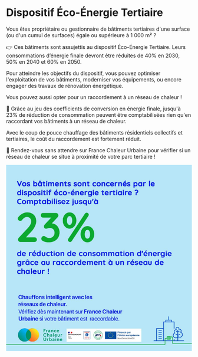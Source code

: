 # Dispositif Éco-Énergie Tertiaire

Vous êtes propriétaire ou gestionnaire de bâtiments tertiaires d'une surface (ou d'un cumul de surfaces) égale ou supérieure à 1 000 m² ?

👉 Ces bâtiments sont assujettis au dispositif Éco-Énergie Tertiaire. Leurs consommations d’énergie finale devront être réduites de 40% en 2030, 50% en 2040 et 60% en 2050.

Pour atteindre les objectifs du dispositif, vous pouvez optimiser l'exploitation de vos bâtiments, moderniser vos équipements, ou encore engager des travaux de rénovation énergétique.

Vous pouvez aussi opter pour un raccordement à un réseau de chaleur !

🎯 Grâce au jeu des coefficients de conversion en énergie finale, jusqu'à 23% de réduction de consommation peuvent être comptabilisées rien qu'en raccordant vos bâtiments à un réseau de chaleur.

Avec le coup de pouce chauffage des bâtiments résidentiels collectifs et tertiaires, le coût du raccordement est fortement réduit.

🔎 Rendez-vous sans attendre sur France Chaleur Urbaine pour vérifier si un réseau de chaleur se situe à proximité de votre parc tertiaire !

![](.gitbook/assets/23%.jpg)
